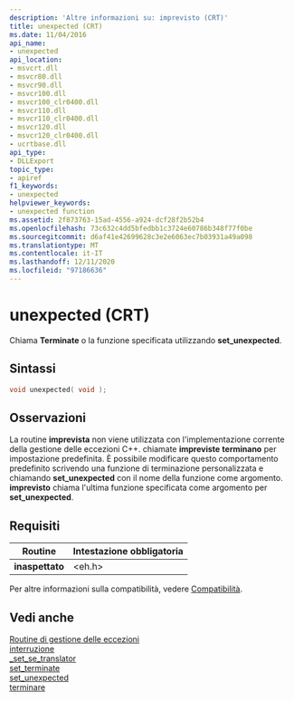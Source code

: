 ```yaml
---
description: 'Altre informazioni su: imprevisto (CRT)'
title: unexpected (CRT)
ms.date: 11/04/2016
api_name:
- unexpected
api_location:
- msvcrt.dll
- msvcr80.dll
- msvcr90.dll
- msvcr100.dll
- msvcr100_clr0400.dll
- msvcr110.dll
- msvcr110_clr0400.dll
- msvcr120.dll
- msvcr120_clr0400.dll
- ucrtbase.dll
api_type:
- DLLExport
topic_type:
- apiref
f1_keywords:
- unexpected
helpviewer_keywords:
- unexpected function
ms.assetid: 2f873763-15ad-4556-a924-dcf28f2b52b4
ms.openlocfilehash: 73c632c4dd5bfedbb1c3724e60786b348f77f0be
ms.sourcegitcommit: d6af41e42699628c3e2e6063ec7b03931a49a098
ms.translationtype: MT
ms.contentlocale: it-IT
ms.lasthandoff: 12/11/2020
ms.locfileid: "97186636"
---
```

# <a name="unexpected-crt"></a>unexpected (CRT)

Chiama **Terminate** o la funzione specificata utilizzando **set_unexpected**.

## <a name="syntax"></a>Sintassi

```C
void unexpected( void );
```

## <a name="remarks"></a>Osservazioni

La routine **imprevista** non viene utilizzata con l'implementazione corrente della gestione delle eccezioni C++. chiamate **impreviste** **terminano** per impostazione predefinita. È possibile modificare questo comportamento predefinito scrivendo una funzione di terminazione personalizzata e chiamando **set_unexpected** con il nome della funzione come argomento. **imprevisto** chiama l'ultima funzione specificata come argomento per **set_unexpected**.

## <a name="requirements"></a>Requisiti

|Routine|Intestazione obbligatoria|
|-------------|---------------------|
|**inaspettato**|\<eh.h>|

Per altre informazioni sulla compatibilità, vedere [Compatibilità](../../c-runtime-library/compatibility.md).

## <a name="see-also"></a>Vedi anche

[Routine di gestione delle eccezioni](../../c-runtime-library/exception-handling-routines.md)<br/>
[interruzione](abort.md)<br/>
[_set_se_translator](set-se-translator.md)<br/>
[set_terminate](set-terminate-crt.md)<br/>
[set_unexpected](set-unexpected-crt.md)<br/>
[terminare](terminate-crt.md)<br/>
